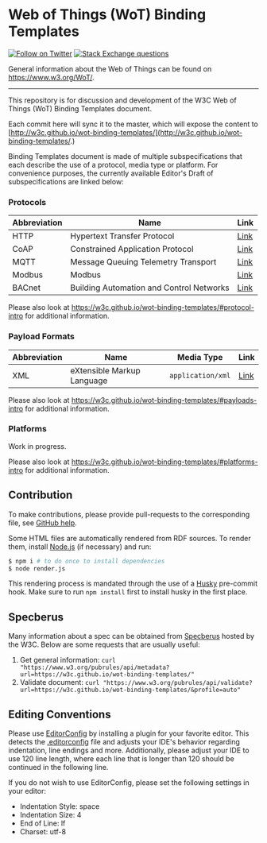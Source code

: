 # Web of Things (WoT) Binding Templates

[![Follow on Twitter](https://img.shields.io/twitter/follow/W3C_WoT.svg?label=follow+W3C_WoT)](https://twitter.com/W3C_WoT)
[![Stack Exchange questions](https://img.shields.io/stackexchange/stackoverflow/t/web-of-things?style=plastic)]( https://stackoverflow.com/questions/tagged/web-of-things)

General information about the Web of Things can be found on https://www.w3.org/WoT/.
  
---
This repository is for discussion and development of the W3C Web of Things (WoT) Binding Templates document.

Each commit here will sync it to the master, which will expose the content to [http://w3c.github.io/wot-binding-templates/](http://w3c.github.io/wot-binding-templates/.)

Binding Templates document is made of multiple subspecifications that each describe the use of a protocol, media type or platform.
For convenience purposes, the currently available Editor's Draft of subspecifications are linked below:

### Protocols

<table class="def">
    <thead>
        <tr>
            <th>Abbreviation</th>
            <th>Name</th>
            <th>Link</th>
        </tr>
    </thead>
    <tbody>
        <tr>
            <td>HTTP</td>
            <td>Hypertext Transfer Protocol</td>
            <td><a href="https://w3c.github.io/wot-binding-templates/bindings/protocols/http/index.html">Link</a></td>
        </tr>
        <tr>
            <td>CoAP</td>
            <td>Constrained Application Protocol</td>
            <td><a href="https://w3c.github.io/wot-binding-templates/bindings/protocols/coap/index.html">Link</a></td>
        </tr>
        <tr>
            <td>MQTT</td>
            <td>Message Queuing Telemetry Transport</td>
            <td><a href="https://w3c.github.io/wot-binding-templates/bindings/protocols/mqtt/index.html">Link</a></td>
        </tr>
        <tr>
            <td>Modbus</td>
            <td>Modbus</td>
            <td><a href="https://w3c.github.io/wot-binding-templates/bindings/protocols/modbus/index.html">Link</a></td>
        </tr>
        <tr>
            <td>BACnet</td>
            <td>Building Automation and Control Networks</td>
            <td><a href="https://w3c.github.io/wot-binding-templates/bindings/protocols/bacnet/index.html">Link</a></td>
        </tr>
    </tbody>
</table>

Please also look at <https://w3c.github.io/wot-binding-templates/#protocol-intro> for additional information.

### Payload Formats

<table class="def">
    <thead>
        <tr>
            <th>Abbreviation</th>
            <th>Name</th>
            <th>Media Type</th>
            <th>Link</th>
        </tr>
    </thead>
    <tbody>
        <tr>
            <td>XML</td>
            <td>eXtensible Markup Language</td>
            <td><code>application/xml</code></td>
            <td><a href="https://w3c.github.io/wot-binding-templates/bindings/payloads/xml/index.html">Link</a></td>
        </tr>
    </tbody>
</table>

Please also look at <https://w3c.github.io/wot-binding-templates/#payloads-intro> for additional information.

### Platforms

Work in progress.

Please also look at <https://w3c.github.io/wot-binding-templates/#platforms-intro> for additional information.

## Contribution

To make contributions, please provide pull-requests to the corresponding file, see [GitHub help](https://help.github.com/articles/using-pull-requests/).

Some HTML files are automatically rendered from RDF sources.
To render them, install [Node.js](https://nodejs.org/en/) (if necessary) and run:

```sh
$ npm i # to do once to install dependencies
$ node render.js
```

This rendering process is mandated through the use of a [Husky](https://www.npmjs.com/package/husky) pre-commit hook.
Make sure to run `npm install` first to install husky in the first place.

## Specberus

Many information about a spec can be obtained from [Specberus](https://github.com/w3c/specberus) hosted by the W3C.
Below are some requests that are usually useful:

1. Get general information: `curl "https://www.w3.org/pubrules/api/metadata?url=https://w3c.github.io/wot-binding-templates/"`
2. Validate document: `curl "https://www.w3.org/pubrules/api/validate?url=https://w3c.github.io/wot-binding-templates/&profile=auto"`

## Editing Conventions

Please use [EditorConfig](https://editorconfig.org/) by installing a plugin for your favorite editor.
This detects the [.editorconfig](.editorconfig) file and adjusts your IDE's behavior regarding indentation, line 
endings and more.
Additionally, please adjust your IDE to use 120 line length, where each line that is longer than 120
should be continued in the following line.

If you do not wish to use EditorConfig, please set the following settings in your editor:

- Indentation Style: space
- Indentation Size: 4
- End of Line: lf
- Charset: utf-8
